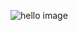 ![hello image](https://github.com/kumar-anubhav-2510/anubhahgdhdvh/blob/main/PowerBI_CustomerInsights_blog.png)

